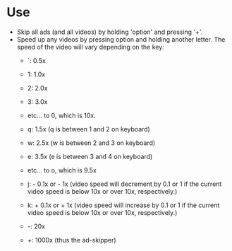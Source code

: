# Use
- Skip all ads (and all videos) by holding 'option' and pressing '+'.
- Speed up any videos by pressing option and holding another letter. The speed of the video will vary depending on the key:
    - `: 0.5x
    - 1: 1.0x
    - 2: 2.0x
    - 3: 3.0x 
    - etc... to 0, which is 10x.

    - q: 1.5x (q is between 1 and 2 on keyboard)
    - w: 2.5x (w is between 2 and 3 on keyboard)
    - e: 3.5x (e is between 3 and 4 on keyboard) 
    - etc... to o, which is 9.5x

    - j: - 0.1x or - 1x (video speed will decrement by 0.1 or 1 if the current video speed is below 10x or over 10x, respectively.)
    - k: + 0.1x or + 1x (video speed will increase by 0.1 or 1 if the current video speed is below 10x or over 10x, respectively.)
    - -: 20x
    - +: 1000x (thus the ad-skipper)
